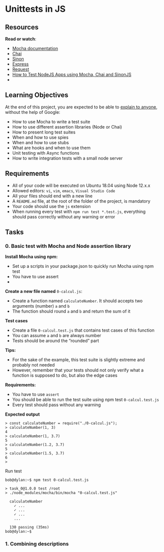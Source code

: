 # Unittests in JS
## Resources
**Read or watch**:
- [Mocha documentation](https://mochajs.org/)
- [Chai](https://www.chaijs.com/api/)
- [Sinon](https://sinonjs.org/releases/v7.5.0/)
- [Express](https://expressjs.com/en/guide/routing.html)
- [Request](https://www.npmjs.com/package/request)
- [How to Test NodeJS Apps using Mocha, Chai and SinonJS](https://www.digitalocean.com/community/tutorials/how-to-test-nodejs-apps-using-mocha-chai-and-sinonjs)
- 
## Learning Objectives
At the end of this project, you are expected to be able to [explain to anyone](https://fs.blog/feynman-learning-technique/), without the help of Google:
- How to use Mocha to write a test suite
- How to use different assertion libraries (Node or Chai)
- How to present long test suites
- When and how to use spies
- When and how to use stubs
- What are hooks and when to use them
- Unit testing with Async functions
- How to write integration tests with a small node server

## Requirements
- All of your code will be executed on Ubuntu 18.04 using Node 12.x.x
- Allowed editors: ```vi```, ```vim```, ```emacs```, ```Visual Studio Code```
- All your files should end with a new line
- A ```README.md``` file, at the root of the folder of the project, is mandatory
- Your code should use the ```js``` extension
- When running every test with ```npm run test *.test.js```, everything should pass correctly without any warning or error

## Tasks
### 0. Basic test with Mocha and Node assertion library
**Install Mocha using npm:**
  - Set up a scripts in your package.json to quickly run Mocha using npm test
  - You have to use assert
  - 
**Create a new file named** ```0-calcul.js```:
  - Create a function named ```calculateNumber```. It should accepts two arguments (number) ```a``` and ```b```
  - The function should round ```a``` and ```b``` and return the sum of it

**Test cases**
  - Create a file ```0-calcul.test.js``` that contains test cases of this function
  - You can assume ```a``` and ```b``` are always number
  - Tests should be around the “rounded” part

**Tips:**
  - For the sake of the example, this test suite is slightly extreme and probably not needed
  - However, remember that your tests should not only verify what a function is supposed to do, but also the edge cases

**Requirements:**
  - You have to use ```assert```
  - You should be able to run the test suite using npm test ```0-calcul.test.js```
  - Every test should pass without any warning

**Expected output**
```
> const calculateNumber = require("./0-calcul.js");
> calculateNumber(1, 3)
4
> calculateNumber(1, 3.7)
5
> calculateNumber(1.2, 3.7)
5
> calculateNumber(1.5, 3.7)
6
>
```
Run test
```
bob@dylan:~$ npm test 0-calcul.test.js 

> task_0@1.0.0 test /root
> ./node_modules/mocha/bin/mocha "0-calcul.test.js"

  calculateNumber
    ✓ ...
    ✓ ...
    ✓ ...
    ...

  130 passing (35ms)
bob@dylan:~$
```

### 1. Combining descriptions

